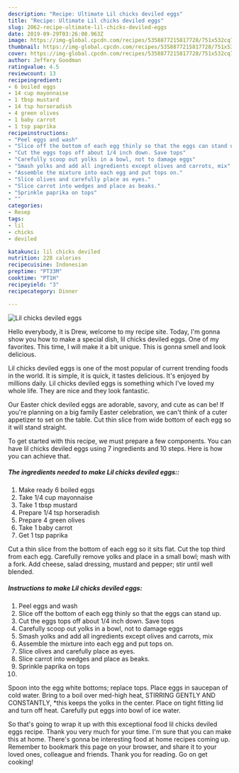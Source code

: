 ```yaml
---
description: "Recipe: Ultimate Lil chicks deviled eggs"
title: "Recipe: Ultimate Lil chicks deviled eggs"
slug: 2062-recipe-ultimate-lil-chicks-deviled-eggs
date: 2019-09-29T03:26:08.963Z
image: https://img-global.cpcdn.com/recipes/5358877215817728/751x532cq70/lil-chicks-deviled-eggs-recipe-main-photo.jpg
thumbnail: https://img-global.cpcdn.com/recipes/5358877215817728/751x532cq70/lil-chicks-deviled-eggs-recipe-main-photo.jpg
cover: https://img-global.cpcdn.com/recipes/5358877215817728/751x532cq70/lil-chicks-deviled-eggs-recipe-main-photo.jpg
author: Jeffery Goodman
ratingvalue: 4.5
reviewcount: 13
recipeingredient:
- 6 boiled eggs
- 14 cup mayonnaise
- 1 tbsp mustard
- 14 tsp horseradish
- 4 green olives
- 1 baby carrot
- 1 tsp paprika
recipeinstructions:
- "Peel eggs and wash"
- "Slice off the bottom of each egg thinly so that the eggs can stand up."
- "Cut the eggs tops off about 1/4 inch down. Save tops"
- "Carefully scoop out yolks in a bowl, not to damage eggs"
- "Smash yolks and add all ingredients except olives and carrots, mix"
- "Assemble the mixture into each egg and put tops on."
- "Slice olives and carefully place as eyes."
- "Slice carrot into wedges and place as beaks."
- "Sprinkle paprika on tops"
- ""
categories:
- Resep
tags:
- lil
- chicks
- deviled

katakunci: lil chicks deviled
nutrition: 228 calories
recipecuisine: Indonesian
preptime: "PT33M"
cooktime: "PT1H"
recipeyield: "3"
recipecategory: Dinner

---
```



![Lil chicks deviled eggs](https://img-global.cpcdn.com/recipes/5358877215817728/751x532cq70/lil-chicks-deviled-eggs-recipe-main-photo.jpg)

Hello everybody, it is Drew, welcome to my recipe site. Today, I'm gonna show you how to make a special dish, lil chicks deviled eggs. One of my favorites. This time, I will make it a bit unique. This is gonna smell and look delicious.

Lil chicks deviled eggs is one of the most popular of current trending foods in the world. It is simple, it is quick, it tastes delicious. It's enjoyed by millions daily. Lil chicks deviled eggs is something which I've loved my whole life. They are nice and they look fantastic.

Our Easter chick deviled eggs are adorable, savory, and cute as can be! If you&#39;re planning on a big family Easter celebration, we can&#39;t think of a cuter appetizer to set on the table. Cut thin slice from wide bottom of each egg so it will stand straight.


To get started with this recipe, we must prepare a few components. You can have lil chicks deviled eggs using 7 ingredients and 10 steps. Here is how you can achieve that.

##### The ingredients needed to make Lil chicks deviled eggs::

1. Make ready 6 boiled eggs
1. Take 1/4 cup mayonnaise
1. Take 1 tbsp mustard
1. Prepare 1/4 tsp horseradish
1. Prepare 4 green olives
1. Take 1 baby carrot
1. Get 1 tsp paprika


Cut a thin slice from the bottom of each egg so it sits flat. Cut the top third from each egg. Carefully remove yolks and place in a small bowl; mash with a fork. Add cheese, salad dressing, mustard and pepper; stir until well blended. 

##### Instructions to make Lil chicks deviled eggs:

1. Peel eggs and wash
1. Slice off the bottom of each egg thinly so that the eggs can stand up.
1. Cut the eggs tops off about 1/4 inch down. Save tops
1. Carefully scoop out yolks in a bowl, not to damage eggs
1. Smash yolks and add all ingredients except olives and carrots, mix
1. Assemble the mixture into each egg and put tops on.
1. Slice olives and carefully place as eyes.
1. Slice carrot into wedges and place as beaks.
1. Sprinkle paprika on tops
1. 


Spoon into the egg white bottoms; replace tops. Place eggs in saucepan of cold water. Bring to a boil over med-high heat, STIRRING GENTLY AND CONSTANTLY, *this keeps the yolks in the center. Place on tight fitting lid and turn off heat. Carefully put eggs into bowl of ice water. 

So that's going to wrap it up with this exceptional food lil chicks deviled eggs recipe. Thank you very much for your time. I'm sure that you can make this at home. There's gonna be interesting food at home recipes coming up. Remember to bookmark this page on your browser, and share it to your loved ones, colleague and friends. Thank you for reading. Go on get cooking!

